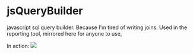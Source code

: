 # jsQueryBuilder
javascript sql query builder. Because I'm tired of writing joins. Used in the reporting tool, mirrored here for anyone to use,

In action: 
<img src="https://user-images.githubusercontent.com/5985484/44598347-b77f9d80-a7a0-11e8-85df-b1b3a6f5d335.gif"/>
